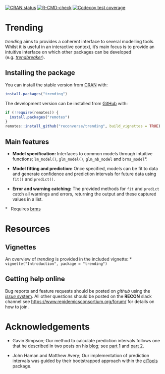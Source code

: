 
<!-- README.md is generated from README.Rmd. Please edit that file -->
<!-- badges: start -->

[![CRAN
status](https://www.r-pkg.org/badges/version/trending)](https://CRAN.R-project.org/package=trending)
[![R-CMD-check](https://github.com/reconverse/trending/workflows/R-CMD-check/badge.svg)](https://github.com/reconverse/trending/actions)
[![Codecov test
coverage](https://codecov.io/gh/reconverse/trending/branch/master/graph/badge.svg)](https://app.codecov.io/gh/reconverse/trending?branch=master)
<!-- badges: end -->

# Trending

*trending* aims to provides a coherent interface to several modelling
tools. Whilst it is useful in an interactive context, it’s main focus is
to provide an intuitive interface on which other packages can be
developed
(e.g. [*trendbreaker*](https://github.com/reconhub/trendbreaker)).

## Installing the package

You can install the stable version from
[CRAN](https://CRAN.R-project.org) with:

``` r
install.packages("trending")
```

The development version can be installed from
[GitHub](https://github.com/) with:

``` r
if (!require(remotes)) {
  install.packages("remotes")
}
remotes::install_github("reconverse/trending", build_vignettes = TRUE)
```

## Main features

-   **Model specification:** Interfaces to common models through
    intuitive functions; `lm_model()`, `glm_model()`, `glm_nb_model` and
    `brms_model`\*.

-   **Model fitting and prediction:** Once specified, models can be fit
    to data and generate confidence and prediction intervals for future
    data using `fit()` and `predict()`.

-   **Error and warning catching:** The provided methods for `fit` and
    `predict` catch all warnings and errors, returning the output and
    these captured values in a list.

\*   Requires [brms](https://CRAN.R-project.org/package=brms)

# Resources

## Vignettes

An overview of *trending* is provided in the included vignette: \*
`vignette("Introduction", package = "trending")`

## Getting help online

Bug reports and feature requests should be posted on *github* using the
[*issue* system](https://github.com/reconverse/trending/issues). All
other questions should be posted on the **RECON** slack channel see
<https://www.repidemicsconsortium.org/forum/> for details on how to
join.

# Acknowledgements

-   Gavin Simpson; Our method to calculate prediction intervals follows
    one that he described in two posts on his
    [blog](https://fromthebottomoftheheap.net); see [part
    1](https://fromthebottomoftheheap.net/2017/05/01/glm-prediction-intervals-i/)
    and [part
    2](https://fromthebottomoftheheap.net/2017/05/01/glm-prediction-intervals-ii/).

-   John Haman and Matthew Avery; Our implementation of prediction
    intervals was guided by their bootstrapped approach within the
    [ciTools](https://CRAN.R-project.org/package=ciTools) package.
